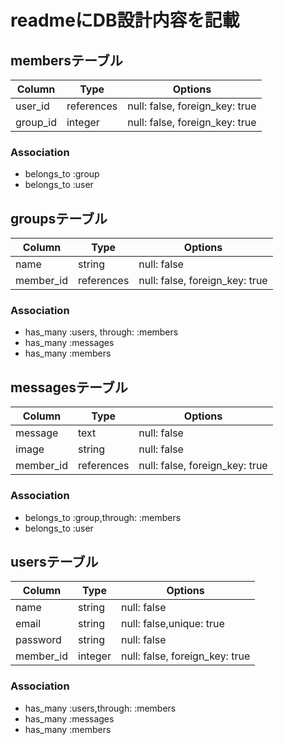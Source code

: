 # readmeにDB設計内容を記載

## membersテーブル

|Column|Type|Options|
|------|----|-------|
|user_id|references|null: false, foreign_key: true|
|group_id|integer|null: false, foreign_key: true|


### Association
- belongs_to :group
- belongs_to :user



## groupsテーブル

|Column|Type|Options|
|------|----|-------|
|name|string|null: false|
|member_id|references|null: false, foreign_key: true|

### Association
- has_many :users, through: :members
- has_many :messages
- has_many :members


## messagesテーブル

|Column|Type|Options|
|------|----|-------|
|message|text|null: false|
|image|string|null: false|
|member_id|references|null: false, foreign_key: true|



### Association
- belongs_to :group,through: :members
- belongs_to :user

## usersテーブル

|Column|Type|Options|
|------|----|-------|
|name|string|null: false|
|email|string|null: false,unique: true|
|password|string|null: false|
|member_id|integer|null: false, foreign_key: true|

### Association
- has_many :users,through: :members
- has_many :messages
- has_many :members

